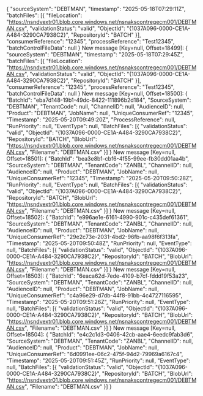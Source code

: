 {
  "sourceSystem": "DEBTMAN",
  "timestamp": "2025-05-18T07:29:11Z",
  "batchFiles": [{
    "fileLocation": "https://nsndvextr01.blob.core.windows.net/nsnakscontregecm001/DEBTMAN.csv",
    "validationStatus": "valid",
    "ObjectId": "{1037A096-0000-CE1A-A484-3290CA7938C2}",
    "RepositoryId": "BATCH"
  }],
  "consumerReference": "12345",
  "processReference": "Test12345",
  "batchControlFileData": null
}
New message [Key=null, Offset=18499]:
{
  "sourceSystem": "DEBTMAN",
  "timestamp": "2025-05-18T07:29:45Z",
  "batchFiles": [{
    "fileLocation": "https://nsndvextr01.blob.core.windows.net/nsnakscontregecm001/DEBTMAN.csv",
    "validationStatus": "valid",
    "ObjectId": "{1037A096-0000-CE1A-A484-3290CA7938C2}",
    "RepositoryId": "BATCH"
  }],
  "consumerReference": "12345",
  "processReference": "Test12345",
  "batchControlFileData": null
}
New message [Key=null, Offset=18500]:
{
  "BatchId": "eba7d148-19b1-49dc-8422-111896b2d184",
  "SourceSystem": "DEBTMAN",
  "TenantCode": null,
  "ChannelID": null,
  "AudienceID": null,
  "Product": "DEBTMAN",
  "JobName": null,
  "UniqueConsumerRef": "12345",
  "Timestamp": "2025-05-20T09:49:20Z",
  "ProcessReference": null,
  "RunPriority": null,
  "EventType": null,
  "BatchFiles": [{
    "validationStatus": "valid",
    "ObjectId": "{1037A096-0000-CE1A-A484-3290CA7938C2}",
    "RepositoryId": "BATCH",
    "BlobUrl": "https://nsndvextr01.blob.core.windows.net/nsnakscontregecm001/DEBTMAN.csv",
    "Filename": "DEBTMAN.csv"
  }]
}
New message [Key=null, Offset=18501]:
{
  "BatchId": "bea3e8b1-cbf6-4f55-99ee-fb30dd01aa4b",
  "SourceSystem": "DEBTMAN",
  "TenantCode": "ZANBL",
  "ChannelID": null,
  "AudienceID": null,
  "Product": "DEBTMAN",
  "JobName": null,
  "UniqueConsumerRef": "12345",
  "Timestamp": "2025-05-20T09:50:28Z",
  "RunPriority": null,
  "EventType": null,
  "BatchFiles": [{
    "validationStatus": "valid",
    "ObjectId": "{1037A096-0000-CE1A-A484-3290CA7938C2}",
    "RepositoryId": "BATCH",
    "BlobUrl": "https://nsndvextr01.blob.core.windows.net/nsnakscontregecm001/DEBTMAN.csv",
    "Filename": "DEBTMAN.csv"
  }]
}
New message [Key=null, Offset=18502]:
{
  "BatchId": "e996ae1e-6161-4990-901c-c435def61361",
  "SourceSystem": "DEBTMAN",
  "TenantCode": "ZANBL",
  "ChannelID": null,
  "AudienceID": null,
  "Product": "DEBTMAN",
  "JobName": null,
  "UniqueConsumerRef": "29e2c73e-2031-4bd2-96fb-aa98f6f313fa",
  "Timestamp": "2025-05-20T09:50:48Z",
  "RunPriority": null,
  "EventType": null,
  "BatchFiles": [{
    "validationStatus": "valid",
    "ObjectId": "{1037A096-0000-CE1A-A484-3290CA7938C2}",
    "RepositoryId": "BATCH",
    "BlobUrl": "https://nsndvextr01.blob.core.windows.net/nsnakscontregecm001/DEBTMAN.csv",
    "Filename": "DEBTMAN.csv"
  }]
}
New message [Key=null, Offset=18503]:
{
  "BatchId": "6eaca62d-7ede-4109-b7cf-fddd19f53a23",
  "SourceSystem": "DEBTMAN",
  "TenantCode": "ZANBL",
  "ChannelID": null,
  "AudienceID": null,
  "Product": "DEBTMAN",
  "JobName": null,
  "UniqueConsumerRef": "c4a96e29-d7db-44f8-91bb-4c4727116595",
  "Timestamp": "2025-05-20T09:51:26Z",
  "RunPriority": null,
  "EventType": null,
  "BatchFiles": [{
    "validationStatus": "valid",
    "ObjectId": "{1037A096-0000-CE1A-A484-3290CA7938C2}",
    "RepositoryId": "BATCH",
    "BlobUrl": "https://nsndvextr01.blob.core.windows.net/nsnakscontregecm001/DEBTMAN.csv",
    "Filename": "DEBTMAN.csv"
  }]
}
New message [Key=null, Offset=18504]:
{
  "BatchId": "e4c2c1d3-0406-42cb-aae4-6eedc9fab3d6",
  "SourceSystem": "DEBTMAN",
  "TenantCode": "ZANBL",
  "ChannelID": null,
  "AudienceID": null,
  "Product": "DEBTMAN",
  "JobName": null,
  "UniqueConsumerRef": "6d0991ee-06c2-475f-94d2-79969a6167c4",
  "Timestamp": "2025-05-20T09:51:45Z",
  "RunPriority": null,
  "EventType": null,
  "BatchFiles": [{
    "validationStatus": "valid",
    "ObjectId": "{1037A096-0000-CE1A-A484-3290CA7938C2}",
    "RepositoryId": "BATCH",
    "BlobUrl": "https://nsndvextr01.blob.core.windows.net/nsnakscontregecm001/DEBTMAN.csv",
    "Filename": "DEBTMAN.csv"
  }]
}
